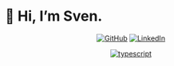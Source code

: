 # 👋 Hi, I’m Sven.

<p align="center">
    <a href="https://github.com/monktana" target="_blank"><img alt="GitHub" src="https://img.shields.io/badge/GitHub-100000?style=for-the-badge&logo=github&logoColor=white"></a>
    <a href="https://www.linkedin.com/in/sven-giebelmann" target="_blank"><img alt="LinkedIn" src="https://img.shields.io/badge/LinkedIn-0077B5?style=for-the-badge&logo=linkedin&logoColor=white"></a>
</p>

<p align="center">
    <a href="https://github.com/monktana?tab=repositories&language=typescript" target="_blank"><img alt="typescript" src="https://img.shields.io/badge/TypeScript-007ACC?style=for-the-badge&logo=typescript&logoColor=white"></a>
</p>
